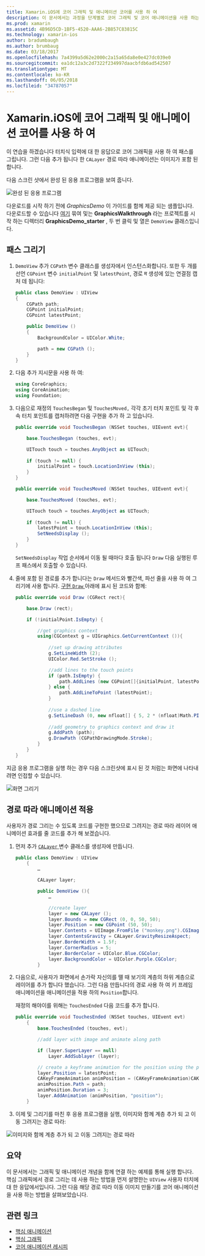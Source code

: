 ```yaml
---
title: Xamarin.iOS에 코어 그래픽 및 애니메이션 코어를 사용 하 여
description: 이 문서에서는 과정을 단계별로 코어 그래픽 및 코어 애니메이션을 사용 하는 응용 프로그램을 만드는 방법을 설명 합니다. 이미지 경로 따라 이동 하는 애니메이션 효과 적용 하는 방법 뿐만 아니라 사용자 터치에 대 한 응답의 화면에 그리는 방법을 보여 줍니다.
ms.prod: xamarin
ms.assetid: 4B96D5CD-1BF5-4520-AAA6-2B857C83815C
ms.technology: xamarin-ios
author: bradumbaugh
ms.author: brumbaug
ms.date: 03/18/2017
ms.openlocfilehash: 7a4399a5d62e2000c2a15a65da8e0e427dc039e0
ms.sourcegitcommit: ea1dc12a3c2d7322f234997daacbfdb6ad542507
ms.translationtype: MT
ms.contentlocale: ko-KR
ms.lasthandoff: 06/05/2018
ms.locfileid: "34787057"
---
```

# <a name="using-core-graphics-and-core-animation-in-xamarinios"></a>Xamarin.iOS에 코어 그래픽 및 애니메이션 코어를 사용 하 여

이 연습을 하겠습니다 터치식 입력에 대 한 응답으로 코어 그래픽을 사용 하 여 패스를 그립니다. 그런 다음 추가 됩니다 한 `CALayer` 경로 따라 애니메이션는 이미지가 포함 된 합니다.

다음 스크린 샷에서 완성 된 응용 프로그램을 보여 줍니다.

![](graphics-animation-walkthrough-images/00-final-app.png "완성 된 응용 프로그램")

다운로드를 시작 하기 전에 *GraphicsDemo* 이 가이드를 함께 제공 되는 샘플입니다. 다운로드할 수 있습니다 [여기](https://developer.xamarin.com/samples/monotouch/GraphicsAndAnimation/) 묶여 및는 **GraphicsWalkthrough** 라는 프로젝트를 시작 하는 디렉터리 **GraphicsDemo_starter** , 두 번 클릭 및 열은 `DemoView` 클래스입니다.

## <a name="drawing-a-path"></a>패스 그리기


1. `DemoView` 추가 `CGPath` 변수 클래스를 생성자에서 인스턴스화합니다. 또한 두 개를 선언 `CGPoint` 변수 `initialPoint` 및 `latestPoint`, 경로 म 생성에 있는 연결점 캡처 데 됩니다:
    
    ```csharp
    public class DemoView : UIView
    {
        CGPath path;
        CGPoint initialPoint;
        CGPoint latestPoint;
    
        public DemoView ()
        {
            BackgroundColor = UIColor.White;
    
            path = new CGPath ();
        }
    }
    ```

2. 다음 추가 지시문을 사용 하 여:

    ```csharp
    using CoreGraphics;
    using CoreAnimation;
    using Foundation;
    ```

3. 다음으로 재정의 `TouchesBegan` 및 `TouchesMoved,` 각각 초기 터치 포인트 및 각 후속 터치 포인트를 캡처하려면 다음 구현을 추가 하 고 있습니다.

    ```csharp
    public override void TouchesBegan (NSSet touches, UIEvent evt){
    
        base.TouchesBegan (touches, evt);
    
        UITouch touch = touches.AnyObject as UITouch;
        
        if (touch != null) {
            initialPoint = touch.LocationInView (this);
        }
    }
    
    public override void TouchesMoved (NSSet touches, UIEvent evt){
    
        base.TouchesMoved (touches, evt);
    
        UITouch touch = touches.AnyObject as UITouch;
        
        if (touch != null) {
            latestPoint = touch.LocationInView (this);
            SetNeedsDisplay ();
        }
    }
    ```

    `SetNeedsDisplay` 작업 순서에서 이동 될 때마다 호출 됩니다 `Draw` 다음 실행된 루프 패스에서 호출할 수 있습니다.

4. 줄에 포함 된 경로를 추가 합니다는 `Draw` 메서드와 빨간색, 파선 줄을 사용 하 여 그리기에 사용 합니다. [구현 `Draw` ](~/ios/platform/graphics-animation-ios/core-graphics.md) 아래에 표시 된 코드와 함께:

    ```csharp
    public override void Draw (CGRect rect){
    
        base.Draw (rect);
    
        if (!initialPoint.IsEmpty) {
    
            //get graphics context
            using(CGContext g = UIGraphics.GetCurrentContext ()){
                    
                //set up drawing attributes
                g.SetLineWidth (2);
                UIColor.Red.SetStroke ();
    
                //add lines to the touch points
                if (path.IsEmpty) {
                    path.AddLines (new CGPoint[]{initialPoint, latestPoint});
                } else {
                    path.AddLineToPoint (latestPoint);
                }
            
                //use a dashed line
                g.SetLineDash (0, new nfloat[] { 5, 2 * (nfloat)Math.PI });
                                
                //add geometry to graphics context and draw it
                g.AddPath (path);       
                g.DrawPath (CGPathDrawingMode.Stroke);
            }
        }
    }
    ```

지금 응용 프로그램을 실행 하는 경우 다음 스크린샷에 표시 된 것 처럼는 화면에 나타내려면 인접할 수 있습니다.

![](graphics-animation-walkthrough-images/01-path.png "화면 그리기")

## <a name="animating-along-a-path"></a>경로 따라 애니메이션 적용

사용자가 경로 그리는 수 있도록 코드를 구현한 했으므로 그려지는 경로 따라 레이어 애니메이션 효과를 줄 코드를 추가 해 보겠습니다.

1. 먼저 추가 [ `CALayer` ](~/ios/platform/graphics-animation-ios/core-animation.md) 변수 클래스를 생성자에 만듭니다.

    ```csharp
    public class DemoView : UIView
        {
            …
    
            CALayer layer;
    
            public DemoView (){
                …
    
                //create layer
                layer = new CALayer ();
                layer.Bounds = new CGRect (0, 0, 50, 50);
                layer.Position = new CGPoint (50, 50);
                layer.Contents = UIImage.FromFile ("monkey.png").CGImage;
                layer.ContentsGravity = CALayer.GravityResizeAspect;
                layer.BorderWidth = 1.5f;
                layer.CornerRadius = 5;
                layer.BorderColor = UIColor.Blue.CGColor;
                layer.BackgroundColor = UIColor.Purple.CGColor;
            }
    ```

2. 다음으로, 사용자가 화면에서 손가락 자신의를 뗄 때 보기의 계층의 하위 계층으로 레이어를 추가 합니다 했습니다. 그런 다음 만듭니다의 경로 사용 하 여 키 프레임 애니메이션을 애니메이션을 적용 하의 `Position`합니다.

    재정의 해야이를 위해는 `TouchesEnded` 다음 코드를 추가 합니다.

    ```csharp
    public override void TouchesEnded (NSSet touches, UIEvent evt)
        {
            base.TouchesEnded (touches, evt);

            //add layer with image and animate along path

            if (layer.SuperLayer == null)
                Layer.AddSublayer (layer);

            // create a keyframe animation for the position using the path
            layer.Position = latestPoint;
            CAKeyFrameAnimation animPosition = (CAKeyFrameAnimation)CAKeyFrameAnimation.FromKeyPath ("position");
            animPosition.Path = path;
            animPosition.Duration = 3;
            layer.AddAnimation (animPosition, "position");
        }
    ```

3. 이제 및 그리기를 마친 후 응용 프로그램을 실행, 이미지와 함께 계층 추가 되 고 이동 그려지는 경로 따라:

![](graphics-animation-walkthrough-images/00-final-app.png "이미지와 함께 계층 추가 되 고 이동 그려지는 경로 따라")

## <a name="summary"></a>요약

이 문서에서는 그래픽 및 애니메이션 개념을 함께 연결 하는 예제를 통해 실행 합니다. 핵심 그래픽에서 경로 그리는 데 사용 하는 방법을 먼저 설명한는 `UIView` 사용자 터치에 대 한 응답에서입니다. 그런 다음 해당 경로 따라 이동 이미지 만들기를 코어 애니메이션을 사용 하는 방법을 살펴보았습니다.


## <a name="related-links"></a>관련 링크

- [핵심 애니메이션](~/ios/platform/graphics-animation-ios/core-animation.md)
- [핵심 그래픽](~/ios/platform/graphics-animation-ios/core-graphics.md)
- [코어 애니메이션 레시피](https://developer.xamarin.com/recipes/ios/animation/coreanimation)

